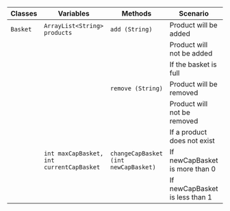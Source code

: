 | Classes  | Variables                                | Methods                              | Scenario                       | Outcome |
|----------|------------------------------------------|--------------------------------------|--------------------------------|---------|
| `Basket` | `ArrayList<String> products`             | `add (String)`                       | Product will be added          | true    |
|          |                                          |                                      | Product will not be added      | false   |
|          |                                          |                                      | If the basket is full          | Error   |
|          |                                          | `remove (String)`                    | Product will be removed        | true    |
|          |                                          |                                      | Product will not be removed    | false   |
|          |                                          |                                      | If a product does not exist    | Error   |
|          | `int maxCapBasket, int currentCapBasket` | `changeCapBasket (int newCapBasket)` | If newCapBasket is more than 0 | true    |
|          |                                          |                                      | If newCapBasket is less than 1 | false   |
